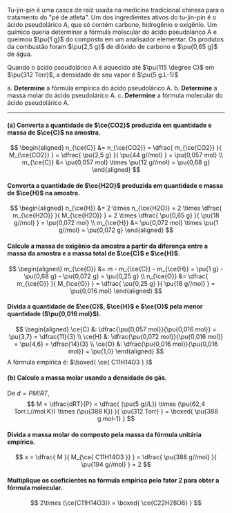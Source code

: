 Tu-jin-pin é uma casca de raiz usada na medicina tradicional chinesa para o tratamento do "pé de atleta". Um dos ingredientes ativos do tu-jin-pin é o ácido pseudolárico A, que só contém carbono, hidrogênio e oxigênio. Um químico queria determinar a fórmula molecular do ácido pseudolárico A e queimou $\pu{1 g}$ do composto em um analisador elementar. Os produtos da combustão foram $\pu{2,5 g}$ de dióxido de carbono e $\pu{0,65 g}$ de água.

Quando o ácido pseudolárico A é aquecido até $\pu{115 \degree C}$ em $\pu{312 Torr}$, a densidade de seu vapor é $\pu{5 g.L-1}$

a. **Determine** a fórmula empírica do ácido pseudolárico A.
b. **Determine** a massa molar do ácido pseudolárico A.
c. **Determine** a fórmula molecular do ácido pseudolárico A.

---

#### **(a)** Converta a quantidade de $\ce{CO2}$ produzida em quantidade e massa de $\ce{C}$ na amostra.

$$
\begin{aligned}
    n_{\ce{C}} 
        &= n_{\ce{CO2}} 
        = \dfrac{ m_{\ce{CO2}} }{ M_{\ce{CO2}} }
        = \dfrac{ \pu{2,5 g} }{ \pu{44 g//mol} } 
        = \pu{0,057 mol} \\
    m_{\ce{C}} 
        &= \pu{0,057 mol} \times \pu{12 g//mol} = \pu{0,68 g}
\end{aligned}
$$

#### Converta a quantidade de $\ce{H2O}$ produzida em quantidade e massa de $\ce{H}$ na amostra.

$$
\begin{aligned}
    n_{\ce{H}}
        &= 2 \times n_{\ce{H2O}}
        = 2 \times \dfrac{ m_{\ce{H2O}} }{ M_{\ce{H2O}} }
        = 2 \times \dfrac{ \pu{0,65 g} }{ \pu{18 g//mol} } 
        = \pu{0,072 mol} \\
    m_{\ce{H}} 
        &= \pu{0,072 mol} \times \pu{1 g//mol} = \pu{0,072 g}
\end{aligned}
$$

#### Calcule a massa de oxigênio da amostra a partir da diferença entre a massa da amostra e a massa total de $\ce{C}$ e $\ce{H}$.

$$
\begin{aligned}
    m_{\ce{O}}
        &= m - m_{\ce{C}} - m_{\ce{H}}
        = \pu{1 g} - \pu{0,68 g} - \pu{0,072 g} = \pu{0,25 g} \\
    n_{\ce{O}}
        &= \dfrac{ m_{\ce{O}} }{ M_{\ce{O}} }
        = \dfrac{ \pu{0,25 g} }{ \pu{16 g//mol} } = \pu{0,016 mol}
\end{aligned}
$$

#### Divida a quantidade de $\ce{C}$, $\ce{H}$ e $\ce{O}$ pela menor quantidade ($\pu{0,016 mol}$).

$$
\begin{aligned}
    \ce{C} &: \dfrac{\pu{0,057 mol}}{\pu{0,016 mol}} = \pu{3,7} = \dfrac{11}{3} \\
    \ce{H} &: \dfrac{\pu{0,072 mol}}{\pu{0,016 mol}} = \pu{4,6} = \dfrac{14}{3} \\
    \ce{O} &: \dfrac{\pu{0,016 mol}}{\pu{0,016 mol}} = \pu{1,0}
\end{aligned}
$$
A fórmula empírica é: $\boxed{ \ce{ C11H14O3 } }$

#### **(b)** Calcule a massa molar usando a densidade do gás.
 
De $d = PM/RT$,
$$
    M = \dfrac{dRT}{P}
        = \dfrac{ (\pu{5 g//L}) \times (\pu{62,4 Torr.L//mol.K}) \times (\pu{388 K}) }{ \pu{312 Torr} } 
        = \boxed{ \pu{388 g.mol-1} }
$$

#### Divida a massa molar do composto pela massa da fórmula unitária empírica.

$$
    x = \dfrac{ M }{ M_{\ce{ C11H14O3 }} }
        = \dfrac{ \pu{388 g//mol} }{ \pu{194 g//mol} } = 2
$$

#### Multiplique os coeficientes na fórmula empírica pelo fator $2$ para obter a fórmula molecular.

$$
   2\times (\ce{C11H14O3}) = \boxed{ \ce{C22H28O6} }
$$
